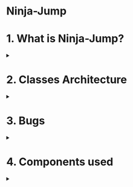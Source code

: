 # Ninja-Jump

# 1. What is Ninja-Jump?
<details> <summary></summary>
It's an endless 2D platformer, where your goal is to ascend as high as possible on an infinite tower, which gets a more and more complicated structure as you ascend. I've always loved challenging, but fair games and I think I managed to capture just that with this game. No literally impossible pattern will ever spawn, however they get more and more complex as you ascend, and you only have 2 lives, leaving little room for error.

## 1.1 Why is it called Ninja-Jump?
Honestly, I don't know why I had the idea to make it Japanese-themed. I don't particularly like Japenese stuff that much. I had recently watched a Sekiro speedrun before starting development, so maybe that's where my inspiration subconsciously came from.

## 1.2 How to play?
The controls are simple enough. Use the joystick to move on the X-axis and press the button to jump. The longer you press, the higher you jump (up to a certain limit, of course). Don't always rush to jump to the next platform! At higher scores, moving platforms will spawn and if you don't time your jumps right, you might not land on them. I highly recommend playing with sound on, not necessarily because of the great music I used, but because the pattern of disappearing platforms is VERY hard to time right without sound. Disappearing platforms are, as the name suggest, platforms that appear and disappear at certain intervals, and you have to time your jumps correctly, so you land on the next one and so on. Right before disappearing, they will play a sound that indicates you should jump.
  
Also, a very important aspect is that, while jumping, you can pass through _any_ structure, with the exception of canon bullets, which kill you on impact. Take this into consideration when a jump seems impossible.

As you ascend higher, you will earn better and better ranks. Personally, I can't go higher than the <strike>Monk</strike> Shogun rank.
</details>
  
# 2. Classes Architecture
<details> <summary></summary>

I've separated Menu logic from Game logic using different classes. I also use some utility classes, like _RWHelper_ for the EEPROM at the moment or the _SoundsManager_ class. States are managed using the _StateMachine_ class.

## 2.1 Menu Logic

The _Menu_ class contains a pointer to an <strike>vector</strike> array of _Option_ class pointers. <strike>The Options themselves are allocated outside of the Menu class, initially I used all my Menus and Options as global static variables, but since that ate up all the available memory quick, I switched to using dynamic allocation. I will probably rewrite it in the future so that the Options are allocated at once with the Menus, instead of existing as a separate, static entity. Deallocation is handled on Menu transitions at the moment for its respective options, so I'm halfway there.</strike> Options are now dynamically allocated when a Menu is created, and freed on its destruction.

Besides this, the _Menu_ class has a bunch of relevant members for drawing stuff on the LCD. There are also two booleans, one for whether this is a _greeting_ menu or not and one for _in-game_ menus. _Greeting_ menu is a general term I've used for menus that are used just for displaying text for a couple seconds and nothing more. They are special for a couple reasons, but mainly because we don't want to have any sort of cursor blink or the user scrolling through the "options" during such menus. _In-game_ menus are helpful for deciding when to do a state transition, otherwise their properties are similar to _greeting_ menus, with the key difference they don't disappear after a fixed period of time.

I've made a small drawing animation for Menu text. This proved to be quite difficult, especially since I had to take into account the possibility of menus with more than two lines of text. I've also avoided updating the entire lcd for a local text change (i.e. changing an option's value). I'm not going to go to deep into details about this, I've wrote some comments in the code that should clarify how I went about doing these things. Also, this limited my LCD drawing possibilities, since using custom characters on the LCD seems to have the effect of dramatically slowing down the animation. I decided to keep the animation.

I've used throughout the code two different terms, "logical position" and "physical position". By logical position, I'm strictly talking about the order of an Option inside the Menu (i.e. first option, second option etc.) or the order of a line in the Menu's text. Physical position refers to the position where the Option's text starts in its corresponding line, and the line _on the LCD screen_ where it should be drawn. Probably not the best choice of terms, but they naturally came to me while I was documenting the code.

The Options were handled using multiple classes, for each type of Option. I've also defined an OptionType enum, to simulate downcasting, since Arduino doesn't allow classic dynamic_cast C++ downcasting. The classes themselves are pretty self-evident at what they do.

## 2.2 Game Logic

For the Game logic, I've defined two main classes, the _World_ class and the _Player_ class, and a bunch of _Structures_ sub classes, that serve as building blocks of the world.

For representing the game map, I've used a _FakeMatrix_ class. The class simulates a regular C++ matrix, by using a dynamically alocated byte array, and counting each byte's bit as a column value. I've overloaded the indexing and assignment operators in such a way that using this class is almost identical to using a regular matrix. Since it's overhead is only two bytes (not including the stuff C++ automatically creates for object headers), I'd say it's a pretty good convenience trade-off, instead of manually using a byte array.

The _World_ class handles two things, generating the world and drawing stuff on the Led matrix. Procedural generation is handled by creating a new structure after the last structure created, in such a way that it is both reachable by the player and at a minimum distance from the last structure, determined by the game's difficulty.

There are 6 types of possible structures, and 4 substructures of a certain type (making for a total of 9 possible structures). The most basic structures are straight lines and "pointy" lines. You can imagine them as some sort of Japanese temple roofs thing, conceptually. I haven't created special classes for them, since they can be handled just by drawing them on the map and leaving them there. There **is** a potential problem with this, I will talk about it more in the **Bugs** section.

The third structure type are the _Pagodas_. They look like a sort of triangular structure. I've allocated a special class for them, since they are so big, it's easy for them to get out of the bounds of the world map, so I used the class to make sure I draw them back after they come back in focus (if they do).

The fourth structure type are the _Moving platforms_. As the name suggests, they are platforms that move on the X-axis. Sometimes, when you are up on a structure it will seem like the game bugged and it didn't spawn anything above you. However, just wait a few secs and a moving platform will come into the camera view. Similarly, if you are on a moving platform and it seems there's nothing above it, just have a little patience, to reach both of its ends. It might get a little dizzy when you are on a moving platform and there's another moving platform above you, but it shouldn't be a difficult jump.

The fifth structure are _Disappearing platforms_, which actually consist of the 4 substructures I talked about. These are 4 different patterns of platforms that appear and disappear in a rhythmic fashion. You are able to see the next patterm while waiting for your opportunity to jump, however I will attach a picture of all possible patterns to this README, so it's a bit clearer what patterns you may find. Keep in mind, the order they appear and disappear in is given by their order in the structure, i.e. odd platforms appear at the same time and the same for even platforms.

 Line segment of disappearing platforms:
  
  ![image](https://user-images.githubusercontent.com/38582034/147222799-6bd0fa1a-00f2-4063-8339-6569bc3e594a.png)

 Stairs segment of disappearing platforms:
  
  ![image](https://user-images.githubusercontent.com/38582034/147222984-9bc3e5cb-25d4-45c2-a194-3cdbf085069b.png)

 Complex line segment of disappearing platforms:
  
  ![image](https://user-images.githubusercontent.com/38582034/147223210-f883ded3-7845-4e9c-9e31-6bab2f3ad1fe.png)

 Complex stairs segment of disappearing platforms:
  
  ![image](https://user-images.githubusercontent.com/38582034/147223393-453f9002-8611-47e6-a2b6-713df2fb8769.png)

  

The sixth structure are the _Canons_. There can spawn up to 3 canons at a time, and they each consist of a platform and a small shooting canon 1 line above it. You will have to avoid getting hit by the projectiles, otherwise you lose one life.

The last 4 structures all have classes associated with them. I've used a linked list in the _World_ class to keep track of these objects. They are freed when their coordinates get out of the map's bounds (not the camera's, because it's nice to sometimes fall back to an older structure, if you miss a jump).

The drawing method draws the current camera at every call. Optimizing this would be both difficult and almost pointless, the only time when the whole camera doesn't change is when the player is not moving AND there are no moving structures on the camera, which doesn't happen all that often.

_Player_ movement is handled by "scrolling" the map. Scrolling the map means shifting all matrix rows\columns in one direction, and adding an empty row\column at the end. By doing this, we are essentially never changing the player's actual position, but we are mimicking actual movement. The panning camera therefore just always returns the same dimensions, we're basically moving the entire world, instead of moving the player. If the player falls to their death, they will be respawned on the last platform they stood on, before falling. Note that getting respawned on a disappearing platform is almost certainly a death sentence, since it's very hard to react in time.

## 2.3 Sounds
Sounds are handled using the SoundsManager class. Both music and sound effects are handled using its methods. I've used two separate buzzers for this, so that I can play music and sound effects at the same time. The class itself is simple enough.

## 2.4 State Transitions

State transitions are done by checking whether we are in an _in_game_ menu or not, and if yes, whether the current state is _PlayingGame_ or not. Upon switching to the _PlayingGame_ state, the _World_ and _Player_ will be dynamically alocated. After the player dies, we'll switch back to the _BrowsingMenus_ state and deallocate the memory for the _World_ and _Player_ objects.

## 2.5 EEPROM

Since I've used both ints and bytes for my relevant data, I've decided to use the _EEPROM.get()_ and _EEPROM.put()_ methods for loading and writing data. The documentation says _put()_ calls _update()_, so that should be alright. Not much more to be said, the method that handles writing a high score also searches for the high score's place in the top, and inserts it into the list (that's why it's much bigger than the other methods).
</details>
  
# 3. Bugs
<details> <summary></summary>
  
  
## 3.1 The Lonely Point
As far as I'm concerned, this is the only game-breaking bug and I'm not even sure if I haven't accidentally patched it or not (I haven't been able to replicate it for a while). Sometimes, the last structure spawned will be one point or a line with a length of two points, and then the program just stops spawning new platforms. It's not a memory leak, since dying succesfully brings me to the title screen (and I can start a new playthrough afterwards), and it almost certainly isn't caused by one of the _Structure_ classes. Due to the difficulty of even replicating this behaviour, I can't say for certain whether it's completely gone or not.

My theory is that what's really happening is that another line\pointy line structure (the ones that don't have a class associated to them) is being spawned after the Lonely Point. However, the player does some sort of mistake and falls a couple lines back on an older platform. After they climb back, the map was scrolled down a couple lines during the fall and the structure ends up being **deleted**, but since there's no object handling it, there's nothing called to draw it back on the map. At some point I've increased the amount of lines the matrix has and that might've patched it, but again, since I haven't been able to closely examine the bug, I can't say it's for certain.

## 3.2 Landscaping
As the name suggests, it's possible to modify the structure's in-game representation, using frame-perfect inputs. By moving on the x-Axis in the air exactly when you pass through a platform, sometimes the point you just moved through gets deleted. I'm not exactly sure why it happens, but due to the high difficulty of doing this and essentially not being possible to delete more than a point at a time, I don't think it's a very relevant problem. Similarly, jumping through a disappearing platform may sometimes leave a tracing point after the platform disappears.
  
## 3.3 Ruined temple
Sometimes, the pointy structures will have parts of their left half disappear, due to map scrolling. Since there's no object keeping track of them, no one draws their parts back. However, due to the way procedural generation works, I'm almost certain it's impossible this could spawn the next structure out of reach. The next structure is spawned only when the last structure spawned is in the panning camera, but if the pointy line is in the panning camera, it means that it's left half was already deleted. So the algorithm will check for every point _drawn on the map_ of the structure, therefore it won't take into account the missing bits. Meaning that this _doesn't negatively impact_ the gameplay in any way. Personally, I don't even consider it a bug, it gives a nice impression of a ruined temple with roofs falling off etc., but I included it here out of pedantry.

## 3.4 Circuit problems
Very rarely, the LCD decides to crash and print random stuff. I've added a capacitor to its circuit and connected it through a separate GND pin to the rest of the circuit. This seems to have greatly diminshed the problem or even solved it (I haven't had it happen out of nowhere since I've done this).

The MP3 player behaves really bizarrely, sometimes it'll refuse to communicate with the Arduino board and it will just keep looping whatever it was already playing, even if the song should change. Even more interestingly, it'll keep doing this after reseting the Arduino board and the only way to stop it seems to be cutting off the power supply and reconnecting it. Also, it's **very** sensitive to noise, so accidentally moving its wires might sometimes shut it down immediately.
</details>
  
# 4. Components used
<details> <summary></summary>
I've used one LCD screen, one LED matrix and one matrix driver, one MP3 player, two buzzers, one pushbutton, one joystick, 5 resistors, three capacitors and a **lot** of wires.

Pictures:

![image](https://user-images.githubusercontent.com/38582034/147155216-112f3cea-b06c-4a89-96de-0f0cd54f3e74.png)

![image](https://user-images.githubusercontent.com/38582034/147155243-f756635a-41c8-488c-8b4e-6feb2eb97aee.png)
![image](https://user-images.githubusercontent.com/38582034/147155261-7b2a2c9a-dd81-4e93-b348-d28b3d14310d.png)

![image](https://user-images.githubusercontent.com/38582034/147155274-3f5ece96-d51e-46db-8a09-9258394c6965.png)

![image](https://user-images.githubusercontent.com/38582034/147155305-88c2aa74-f409-4eab-b0a8-975f7104893e.png)

![image](https://user-images.githubusercontent.com/38582034/147155315-6e31b63b-f623-48cb-95e0-4bef41288514.png)
  
 Video: https://youtu.be/OU8oby2-Lv4
  
</details>

